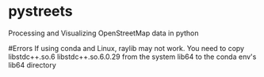 # pystreets
Processing and Visualizing  OpenStreetMap data in python

#Errors
If using conda and Linux, raylib may not work. You need to copy libstdc++.so.6 libstdc++.so.6.0.29 from the system lib64 to the conda env's lib64 directory